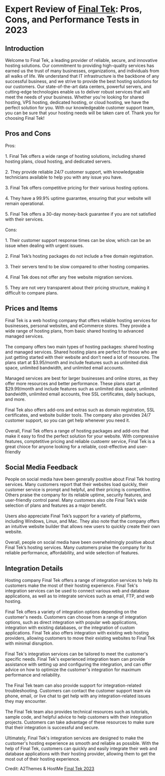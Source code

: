 <h1>Expert Review of <a href="https://a2themes.com/final-tek-reviews">Final Tek</a>: Pros, Cons, and Performance Tests in 2023</h1>
<h2>Introduction</h2>
Welcome to Final Tek, a leading provider of reliable, secure, and innovative hosting solutions. Our commitment to providing high-quality services has earned us the trust of many businesses, organizations, and individuals from all walks of life. We understand that IT infrastructure is the backbone of any successful business, and we strive to provide the best hosting solutions for our customers. Our state-of-the-art data centers, powerful servers, and cutting-edge technologies enable us to deliver robust services that will meet the needs of your business. Whether you're looking for shared hosting, VPS hosting, dedicated hosting, or cloud hosting, we have the perfect solution for you. With our knowledgeable customer support team, you can be sure that your hosting needs will be taken care of. Thank you for choosing Final Tek!
<h2>Pros and Cons</h2>
Pros:<br><br>1. Final Tek offers a wide range of hosting solutions, including shared hosting plans, cloud hosting, and dedicated servers.<br><br>2. They provide reliable 24/7 customer support, with knowledgeable technicians available to help you with any issue you have.<br><br>3. Final Tek offers competitive pricing for their various hosting options.<br><br>4. They have a 99.9% uptime guarantee, ensuring that your website will remain operational.<br><br>5. Final Tek offers a 30-day money-back guarantee if you are not satisfied with their services.<br><br>Cons:<br><br>1. Their customer support response times can be slow, which can be an issue when dealing with urgent issues.<br><br>2. Final Tek’s hosting packages do not include a free domain registration.<br><br>3. Their servers tend to be slow compared to other hosting companies.<br><br>4. Final Tek does not offer any free website migration services.<br><br>5. They are not very transparent about their pricing structure, making it difficult to compare plans.
<h2>Prices and Items</h2>
Final Tek is a web hosting company that offers reliable hosting services for businesses, personal websites, and eCommerce stores. They provide a wide range of hosting plans, from basic shared hosting to advanced managed services.<br><br>The company offers two main types of hosting packages: shared hosting and managed services. Shared hosting plans are perfect for those who are just getting started with their website and don’t need a lot of resources. The plans start at $3.95/month and include features such as unlimited disk space, unlimited bandwidth, and unlimited email accounts.<br><br>Managed services are best for larger businesses and online stores, as they offer more resources and better performance. These plans start at $29.99/month and include features such as unlimited disk space, unlimited bandwidth, unlimited email accounts, free SSL certificates, daily backups, and more.<br><br>Final Tek also offers add-ons and extras such as domain registration, SSL certificates, and website builder tools. The company also provides 24/7 customer support, so you can get help whenever you need it.<br><br>Overall, Final Tek offers a range of hosting packages and add-ons that make it easy to find the perfect solution for your website. With compressive features, comptetitive pricing and reliable custoemr service, Final Tek is a great chioce for anyone looking for a reliable, cost-effective and user-friendly
<h2>Social Media Feedback</h2>
People on social media have been generally positive about Final Tek hosting services. Many customers report that their websites load quickly, their customer service is prompt and helpful, and their pricing is competitive. Others praise the company for its reliable uptime, security features, and user-friendly control panel. Many customers also cite Final Tek’s wide selection of plans and features as a major benefit.<br><br>Users also appreciate Final Tek’s support for a variety of platforms, including Windows, Linux, and Mac. They also note that the company offers an intuitive website builder that allows new users to quickly create their own website.<br><br>Overall, people on social media have been overwhelmingly positive about Final Tek’s hosting services. Many customers praise the company for its reliable performance, affordability, and wide selection of features.
<h2>Integration Details</h2>
Hosting company Final Tek offers a range of integration services to help its customers make the most of their hosting experience. Final Tek's integration services can be used to connect various web and database applications, as well as to integrate services such as email, FTP, and web hosting.<br><br>Final Tek offers a variety of integration options depending on the customer's needs. Customers can choose from a range of integration options, such as direct integration with popular web applications, integration with existing databases, or the integration of custom applications. Final Tek also offers integration with existing web hosting providers, allowing customers to move their existing websites to Final Tek with minimal disruption.<br><br>Final Tek's integration services can be tailored to meet the customer's specific needs. Final Tek's experienced integration team can provide assistance with setting up and configuring the integration, and can offer advice on how to optimize the customer's integration for maximum performance and reliability.<br><br>The Final Tek team can also provide support for integration-related troubleshooting. Customers can contact the customer support team via phone, email, or live chat to get help with any integration-related issues they may encounter.<br><br>The Final Tek team also provides technical resources such as tutorials, sample code, and helpful advice to help customers with their integration projects. Customers can take advantage of these resources to make sure that their integration is successful and secure.<br><br>Ultimately, Final Tek's integration services are designed to make the customer's hosting experience as smooth and reliable as possible. With the help of Final Tek, customers can quickly and easily integrate their web and database applications with their hosting provider, allowing them to get the most out of their hosting experience.
<p>Credit: A2Themes & HostMe <a href="https://a2themes.com/final-tek-reviews">Final Tek 2023</a></p>